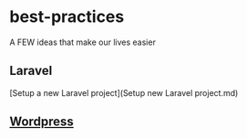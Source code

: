 # best-practices
A FEW ideas that make our lives easier

## Laravel
[Setup a new Laravel project](Setup new Laravel project.md)

## [Wordpress](WordPress.md)